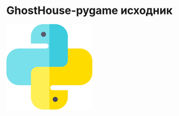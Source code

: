 # GhostHouse-pygame исходник
![!](https://github.com/Artemovich123/GhostHouse-/blob/icon/mini_py.png)
